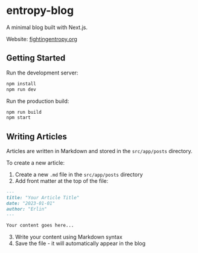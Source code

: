 # entropy-blog

A minimal blog built with Next.js.

Website: [fightingentropy.org](https://fightingentropy.org)

## Getting Started

Run the development server:

```bash
npm install
npm run dev
```

Run the production build:

```bash
npm run build
npm start
```

## Writing Articles

Articles are written in Markdown and stored in the `src/app/posts` directory.

To create a new article:

1. Create a new `.md` file in the `src/app/posts` directory
2. Add front matter at the top of the file:

```markdown
---
title: "Your Article Title"
date: "2023-01-01"
author: "Erlin"
---

Your content goes here...
```

3. Write your content using Markdown syntax
4. Save the file - it will automatically appear in the blog
